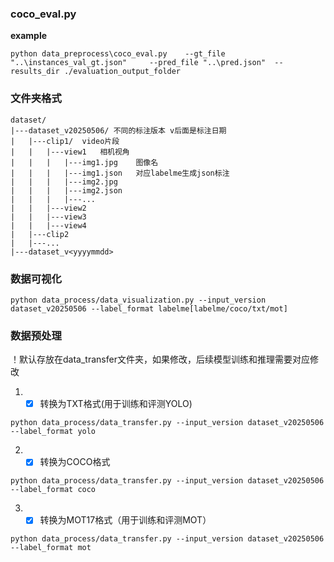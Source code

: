 ### coco_eval.py

**example**

```
python data_preprocess\coco_eval.py    --gt_file "..\instances_val_gt.json"     --pred_file "..\pred.json"  --results_dir ./evaluation_output_folder
```





### 文件夹格式

```plaintext
dataset/
|---dataset_v20250506/ 不同的标注版本 v后面是标注日期
|   |---clip1/  video片段
|   |   |---view1   相机视角
|   |   |   |---img1.jpg    图像名
|   |   |   |---img1.json   对应labelme生成json标注
|   |   |   |---img2.jpg
|   |   |   |---img2.json
|   |   |   |---...
|   |   |---view2
|   |   |---view3
|   |   |---view4
|   |---clip2
|   |---...
|---dataset_v<yyyymmdd>
```

### 数据可视化

```
python data_process/data_visualization.py --input_version dataset_v20250506 --label_format labelme[labelme/coco/txt/mot]
```

### 数据预处理

！默认存放在data_transfer文件夹，如果修改，后续模型训练和推理需要对应修改

1. - [x] 转换为TXT格式(用于训练和评测YOLO)

```
python data_process/data_transfer.py --input_version dataset_v20250506 --label_format yolo
```


2. - [x] 转换为COCO格式

```
python data_process/data_transfer.py --input_version dataset_v20250506 --label_format coco
```


3. - [x] 转换为MOT17格式（用于训练和评测MOT）

```
python data_process/data_transfer.py --input_version dataset_v20250506 --label_format mot
```

